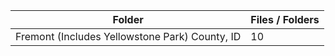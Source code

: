 | Folder                                         |   Files / Folders |
|------------------------------------------------|-------------------|
| Fremont (Includes Yellowstone Park) County, ID |                10 |